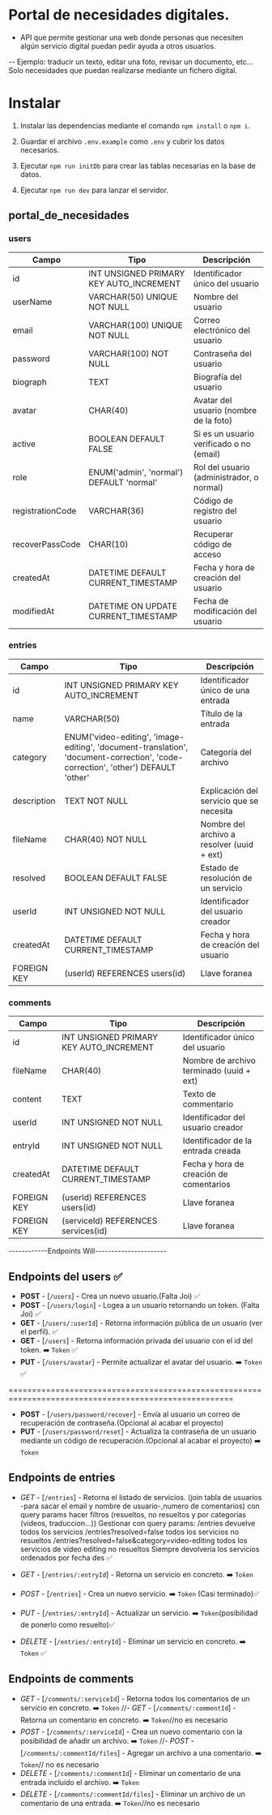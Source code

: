 # Portal de necesidades digitales.

-   API que permite gestionar una web donde personas que necesiten algún servicio digital puedan pedir ayuda a otros usuarios.

-- Ejemplo: traducir un texto, editar una foto, revisar un documento, etc… Solo necesidades que puedan realizarse mediante un fichero digital.

# Instalar

1. Instalar las dependencias mediante el comando `npm install` o `npm i`.

2. Guardar el archivo `.env.example` como `.env` y cubrir los datos necesarios.

3. Ejecutar `npm run initDb` para crear las tablas necesarias en la base de datos.

4. Ejecutar `npm run dev` para lanzar el servidor.

## portal_de_necesidades

### users

| Campo            | Tipo                                    | Descripción                              |
| ---------------- | --------------------------------------- | ---------------------------------------- |
| id               | INT UNSIGNED PRIMARY KEY AUTO_INCREMENT | Identificador único del usuario          |
| userName         | VARCHAR(50) UNIQUE NOT NULL             | Nombre del usuario                       |
| email            | VARCHAR(100) UNIQUE NOT NULL            | Correo electrónico del usuario           |
| password         | VARCHAR(100) NOT NULL                   | Contraseña del usuario                   |
| biograph         | TEXT                                    | Biografía del usuario                    |
| avatar           | CHAR(40)                                | Avatar del usuario (nombre de la foto)   |
| active           | BOOLEAN DEFAULT FALSE                   | Si es un usuario verificado o no (email) |
| role             | ENUM('admin', 'normal') DEFAULT 'normal'| Rol del usuario (administrador, o normal)|
| registrationCode | VARCHAR(36)                             | Código de registro del usuario           |
| recoverPassCode  | CHAR(10)                                | Recuperar código de acceso               |
| createdAt        | DATETIME DEFAULT CURRENT_TIMESTAMP      | Fecha y hora de creación del usuario     |
| modifiedAt       | DATETIME ON UPDATE CURRENT_TIMESTAMP    | Fecha de modificación del usuario        |

### entries

| Campo       | Tipo                                                                                                                              | Descripción                                |
| ----------- | --------------------------------------------------------------------------------------------------------------------------------- | ------------------------------------------ |
| id          | INT UNSIGNED PRIMARY KEY AUTO_INCREMENT                                                                                           | Identificador único de una entrada         |
| name        | VARCHAR(50)                                                                                                                       | Título de la entrada                       |
| category    | ENUM('video-editing', 'image-editing', 'document-translation', 'document-correction',  'code-correction', 'other') DEFAULT 'other'| Categoría del archivo                      |
| description | TEXT NOT NULL                                                                                                                     | Explicación del servicio que se necesita   |
| fileName    | CHAR(40) NOT NULL                                                                                                                 | Nombre del archivo a resolver (uuid + ext) |
| resolved    | BOOLEAN DEFAULT FALSE                                                                                                             | Estado de resolución de un servicio        |
| userId      | INT UNSIGNED NOT NULL                                                                                                             | Identificador del usuario creador          |
| createdAt   | DATETIME DEFAULT CURRENT_TIMESTAMP                                                                                                | Fecha y hora de creación del usuario       |
| FOREIGN KEY | (userId) REFERENCES users(id)                                                                                                     | Llave foranea                              |

### comments

| Campo       | Tipo                                    | Descripción                              |
| ----------- | --------------------------------------- | ---------------------------------------- |
| id          | INT UNSIGNED PRIMARY KEY AUTO_INCREMENT | Identificador único del usuario          |
| fileName    | CHAR(40)                                | Nombre de archivo terminado (uuid + ext) |
| content     | TEXT                                    | Texto de commentario                     |
| userId      | INT UNSIGNED NOT NULL                   | Identificador del usuario creador        |
| entryId     | INT UNSIGNED NOT NULL                   | Identificador de la entrada creada       |
| createdAt   | DATETIME DEFAULT CURRENT_TIMESTAMP      | Fecha y hora de creación de comentarios  |
| FOREIGN KEY | (userId) REFERENCES users(id)           | Llave foranea                            |
| FOREIGN KEY | (serviceId) REFERENCES services(id)     | Llave foranea                            |

------------Endpoints Will----------------------

## Endpoints del users ✅

-   **POST** - [`/users`] - Crea un nuevo usuario.(Falta Joi) ✅
-   **POST** - [`/users/login`] - Logea a un usuario retornando un token. (Falta Joi) ✅
-   **GET** - [`/users/:userId`] - Retorna información pública de un usuario (ver el perfil). ✅
-   **GET** - [`/users`] - Retorna información privada del usuario con el id del token. ➡️ `Token` ✅
-   **PUT** - [`/users/avatar`] - Permite actualizar el avatar del usuario. ➡️ `Token` ✅

======================================================================================================

-   **POST** - [`/users/password/recover`] - Envía al usuario un correo de recuperación de contraseña.(Opcional al acabar el proyecto)
-   **PUT** - [`/users/password/reset`] - Actualiza la contraseña de un usuario mediante un código de recuperación.(Opcional al acabar el proyecto) ➡️ `Token`

## Endpoints de entries

-   _GET_ - [`/entries`] - Retorna el listado de servicios. (join tabla de usuarios -para sacar el email y nombre de usuario-,numero de comentarios) con query params hacer filtros (resueltos, no resueltos y por categorias (videos, traduccion...))
    Gestionar con query params:
    /entries devuelve todos los servicios
    /entries?resolved=false todos los servicios no resueltos
    /entries?resolved=false&category=video-editing todos los servicios de video editing no resueltos
    Siempre devolveria los servicios ordenados por fecha des ✅

-   _GET_ - [`/entries/:entryId`] - Retorna un servicio en concreto. ➡️ `Token`
-   _POST_ - [`/entries`] - Crea un nuevo servicio. ➡️ `Token` (Casi terminado)✅
-   _PUT_ - [`/entries/:entryId`] - Actualizar un servicio. ➡️ `Token`(posibilidad de ponerlo como resuelto)✅
-   _DELETE_ - [`/entries/:entryId`] - Eliminar un servicio en concreto. ➡️ `Token` ✅

## Endpoints de comments

-   _GET_ - [`/comments/:serviceId`] - Retorna todos los comentarios de un servicio en concreto. ➡️ `Token`
    //- _GET_ - [`/comments/:commentId`] - Retorna un comentario en concreto. ➡️ `Token`//no es necesario
-   _POST_ - [`/comments/:serviceId`] - Crea un nuevo comentario con la posibilidad de añadir un archivo. ➡️ `Token`
    //- _POST_ - [`/comments/:commentId/files`] - Agregar un archivo a una comentario. ➡️ `Token`// no es necesario
-   _DELETE_ - [`/comments/:commentId`] - Eliminar un comentario de una entrada incluido el archivo. ➡️ `Token`
-   _DELETE_ - [`/comments/:commentId/files`] - Eliminar un archivo de un comentario de una entrada. ➡️ `Token`//no es necesario
